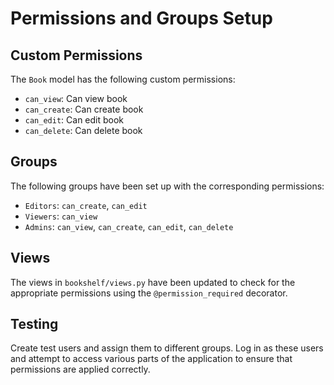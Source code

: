 # Permissions and Groups Setup

## Custom Permissions

The `Book` model has the following custom permissions:
- `can_view`: Can view book
- `can_create`: Can create book
- `can_edit`: Can edit book
- `can_delete`: Can delete book

## Groups

The following groups have been set up with the corresponding permissions:
- `Editors`: `can_create`, `can_edit`
- `Viewers`: `can_view`
- `Admins`: `can_view`, `can_create`, `can_edit`, `can_delete`

## Views

The views in `bookshelf/views.py` have been updated to check for the appropriate permissions using the `@permission_required` decorator.

## Testing

Create test users and assign them to different groups. Log in as these users and attempt to access various parts of the application to ensure that permissions are applied correctly.